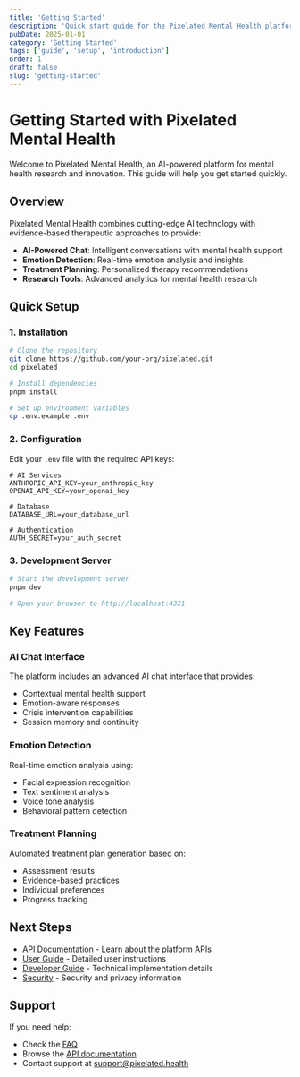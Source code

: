 ```yaml
---
title: 'Getting Started'
description: 'Quick start guide for the Pixelated Mental Health platform'
pubDate: 2025-01-01
category: 'Getting Started'
tags: ['guide', 'setup', 'introduction']
order: 1
draft: false
slug: 'getting-started'
---
```


# Getting Started with Pixelated Mental Health

Welcome to Pixelated Mental Health, an AI-powered platform for mental health research and innovation. This guide will help you get started quickly.

## Overview

Pixelated Mental Health combines cutting-edge AI technology with evidence-based therapeutic approaches to provide:

- **AI-Powered Chat**: Intelligent conversations with mental health support
- **Emotion Detection**: Real-time emotion analysis and insights
- **Treatment Planning**: Personalized therapy recommendations
- **Research Tools**: Advanced analytics for mental health research

## Quick Setup

### 1. Installation

```bash
# Clone the repository
git clone https://github.com/your-org/pixelated.git
cd pixelated

# Install dependencies
pnpm install

# Set up environment variables
cp .env.example .env
```

### 2. Configuration

Edit your `.env` file with the required API keys:

```env
# AI Services
ANTHROPIC_API_KEY=your_anthropic_key
OPENAI_API_KEY=your_openai_key

# Database
DATABASE_URL=your_database_url

# Authentication
AUTH_SECRET=your_auth_secret
```

### 3. Development Server

```bash
# Start the development server
pnpm dev

# Open your browser to http://localhost:4321
```

## Key Features

### AI Chat Interface

The platform includes an advanced AI chat interface that provides:

- Contextual mental health support
- Emotion-aware responses
- Crisis intervention capabilities
- Session memory and continuity

### Emotion Detection

Real-time emotion analysis using:

- Facial expression recognition
- Text sentiment analysis
- Voice tone analysis
- Behavioral pattern detection

### Treatment Planning

Automated treatment plan generation based on:

- Assessment results
- Evidence-based practices
- Individual preferences
- Progress tracking

## Next Steps

- [API Documentation](/docs/api-overview) - Learn about the platform APIs
- [User Guide](/docs/user-guide) - Detailed user instructions
- [Developer Guide](/docs/developer-guide) - Technical implementation details
- [Security](/docs/security) - Security and privacy information

## Support

If you need help:

- Check the [FAQ](/docs/faq)
- Browse the [API documentation](/api-docs)
- Contact support at support@pixelated.health 